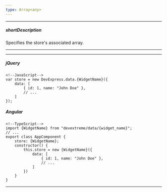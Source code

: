 ```yaml
---
type: Array<any>
---
```

---
##### shortDescription
Specifies the store's associated array.

---
---
##### jQuery

    <!--JavaScript-->
    var store = new DevExpress.data.{WidgetName}({
        data: [
            { id: 1, name: "John Doe" },
            // ...
        ]
    });

##### Angular

    <!--TypeScript-->
    import {WidgetName} from "devextreme/data/{widget_name}";
    // ...
    export class AppComponent {
        store: {WidgetName};
        constructor() {
            this.store = new {WidgetName}({
                data: [
                    { id: 1, name: "John Doe" },
                    // ...
                ]
            })
        }
    }
    
---
